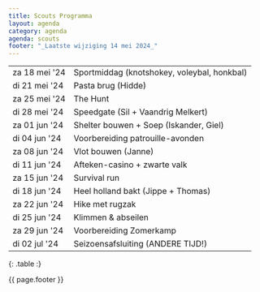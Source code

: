 ```yaml
---
title: Scouts Programma
layout: agenda
category: agenda
agenda: scouts
footer: "_Laatste wijziging 14 mei 2024_"
---
```


| | |
|---|---|
| za 18 mei '24 | Sportmiddag (knotshokey, voleybal, honkbal) |
| di 21 mei '24 | Pasta brug (Hidde) |
| za 25 mei '24 | The Hunt | |
| di 28 mei '24 | Speedgate (Sil + Vaandrig Melkert) |
| za 01 jun '24 | Shelter bouwen + Soep (Iskander, Giel) |
| di 04 jun '24 | Voorbereiding patrouille-avonden |
| za 08 jun '24 | Vlot bouwen (Janne) |
| di 11 jun '24 | Afteken-casino + zwarte valk |
| za 15 jun '24 | Survival run |
| di 18 jun '24 | Heel holland bakt (Jippe + Thomas) |
| za 22 jun '24 | Hike met rugzak |
| di 25 jun '24 | Klimmen & abseilen |
| za 29 jun '24 | Voorbereiding Zomerkamp |
| di 02 jul '24 | Seizoensafsluiting (ANDERE TIJD!) |

{: .table :}

{{ page.footer }}
